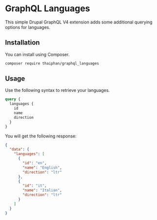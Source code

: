 # GraphQL Languages

This simple Drupal GraphQL V4 extension adds some additional querying options for languages.

## Installation

You can install using Composer.

```sh
composer require thaiphan/graphql_languages
```

## Usage

Use the following syntax to retrieve your languages.

```graphql
query {
  languages {
    id
    name
    direction
  }
}
```

You will get the following response:

```json
{
  "data": {
    "languages": [
      {
        "id": "en",
        "name": "English",
        "direction": "ltr"
      },
      {
        "id": "it",
        "name": "Italian",
        "direction": "ltr"
      }
    ]
  }
}
```

